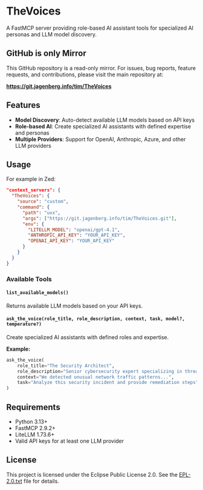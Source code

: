 # TheVoices

A FastMCP server providing role-based AI assistant tools for specialized AI personas and LLM model discovery.

## GitHub is only Mirror

This GitHub repository is a read-only mirror. For issues, bug reports, feature requests, and contributions, please visit the main repository at:

**https://git.jagenberg.info/tim/TheVoices**

## Features

- **Model Discovery**: Auto-detect available LLM models based on API keys
- **Role-based AI**: Create specialized AI assistants with defined expertise and personas
- **Multiple Providers**: Support for OpenAI, Anthropic, Azure, and other LLM providers

## Usage

For example in Zed:

```json
"context_servers": {
  "TheVoices": {
    "source": "custom",
    "command": {
      "path": "uvx",
      "args": ["https://git.jagenberg.info/tim/TheVoices.git"],
      "env": {
        "LITELLM_MODEL": "openai/gpt-4.1",
        "ANTHROPIC_API_KEY": "YOUR_API_KEY",
        "OPENAI_API_KEY": "YOUR_API_KEY"
      }
    }
  }
}
```

### Available Tools

#### `list_available_models()`
Returns available LLM models based on your API keys.

#### `ask_the_voice(role_title, role_description, context, task, model?, temperature?)`
Create specialized AI assistants with defined roles and expertise.

**Example:**
```python
ask_the_voice(
    role_title="The Security Architect",
    role_description="Senior cybersecurity expert specializing in threat analysis",
    context="We detected unusual network traffic patterns...",
    task="Analyze this security incident and provide remediation steps"
)
```

## Requirements

- Python 3.13+
- FastMCP 2.9.2+
- LiteLLM 1.73.6+
- Valid API keys for at least one LLM provider

## License

This project is licensed under the Eclipse Public License 2.0. See the [EPL-2.0.txt](EPL-2.0.txt) file for details.